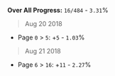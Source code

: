 **Over All Progress:** `16/484` - `3.31`%

> Aug 20 2018
 * Page `0` > `5`: +`5` - `1.03`%
> Aug 21 2018
 * Page `6` > `16`: +`11` - `2.27`%
